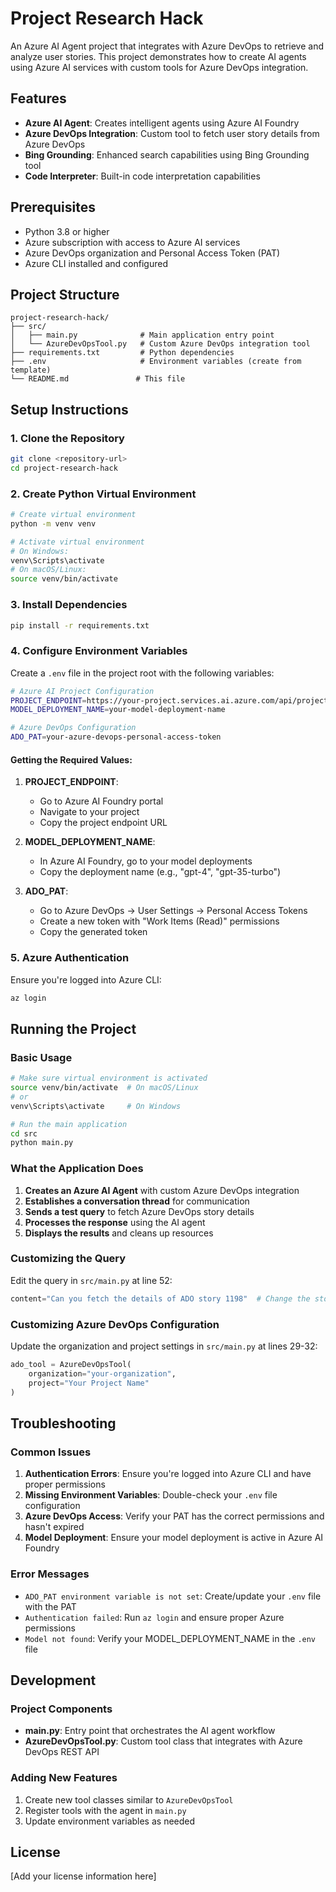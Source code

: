 # Project Research Hack

An Azure AI Agent project that integrates with Azure DevOps to retrieve and analyze user stories. This project demonstrates how to create AI agents using Azure AI services with custom tools for Azure DevOps integration.

## Features

- **Azure AI Agent**: Creates intelligent agents using Azure AI Foundry
- **Azure DevOps Integration**: Custom tool to fetch user story details from Azure DevOps
- **Bing Grounding**: Enhanced search capabilities using Bing Grounding tool
- **Code Interpreter**: Built-in code interpretation capabilities

## Prerequisites

- Python 3.8 or higher
- Azure subscription with access to Azure AI services
- Azure DevOps organization and Personal Access Token (PAT)
- Azure CLI installed and configured

## Project Structure

```
project-research-hack/
├── src/
│   ├── main.py              # Main application entry point
│   └── AzureDevOpsTool.py   # Custom Azure DevOps integration tool
├── requirements.txt         # Python dependencies
├── .env                     # Environment variables (create from template)
└── README.md               # This file
```

## Setup Instructions

### 1. Clone the Repository

```bash
git clone <repository-url>
cd project-research-hack
```

### 2. Create Python Virtual Environment

```bash
# Create virtual environment
python -m venv venv

# Activate virtual environment
# On Windows:
venv\Scripts\activate
# On macOS/Linux:
source venv/bin/activate
```

### 3. Install Dependencies

```bash
pip install -r requirements.txt
```

### 4. Configure Environment Variables

Create a `.env` file in the project root with the following variables:

```bash
# Azure AI Project Configuration
PROJECT_ENDPOINT=https://your-project.services.ai.azure.com/api/projects/your-project
MODEL_DEPLOYMENT_NAME=your-model-deployment-name

# Azure DevOps Configuration
ADO_PAT=your-azure-devops-personal-access-token
```

#### Getting the Required Values:

1. **PROJECT_ENDPOINT**: 
   - Go to Azure AI Foundry portal
   - Navigate to your project
   - Copy the project endpoint URL

2. **MODEL_DEPLOYMENT_NAME**: 
   - In Azure AI Foundry, go to your model deployments
   - Copy the deployment name (e.g., "gpt-4", "gpt-35-turbo")

3. **ADO_PAT**: 
   - Go to Azure DevOps → User Settings → Personal Access Tokens
   - Create a new token with "Work Items (Read)" permissions
   - Copy the generated token

### 5. Azure Authentication

Ensure you're logged into Azure CLI:

```bash
az login
```

## Running the Project

### Basic Usage

```bash
# Make sure virtual environment is activated
source venv/bin/activate  # On macOS/Linux
# or
venv\Scripts\activate     # On Windows

# Run the main application
cd src
python main.py
```

### What the Application Does

1. **Creates an Azure AI Agent** with custom Azure DevOps integration
2. **Establishes a conversation thread** for communication
3. **Sends a test query** to fetch Azure DevOps story details
4. **Processes the response** using the AI agent
5. **Displays the results** and cleans up resources

### Customizing the Query

Edit the query in `src/main.py` at line 52:

```python
content="Can you fetch the details of ADO story 1198"  # Change the story ID
```

### Customizing Azure DevOps Configuration

Update the organization and project settings in `src/main.py` at lines 29-32:

```python
ado_tool = AzureDevOpsTool(
    organization="your-organization",  
    project="Your Project Name"  
)
```

## Troubleshooting

### Common Issues

1. **Authentication Errors**: Ensure you're logged into Azure CLI and have proper permissions
2. **Missing Environment Variables**: Double-check your `.env` file configuration
3. **Azure DevOps Access**: Verify your PAT has the correct permissions and hasn't expired
4. **Model Deployment**: Ensure your model deployment is active in Azure AI Foundry

### Error Messages

- `ADO_PAT environment variable is not set`: Create/update your `.env` file with the PAT
- `Authentication failed`: Run `az login` and ensure proper Azure permissions
- `Model not found`: Verify your MODEL_DEPLOYMENT_NAME in the `.env` file

## Development

### Project Components

- **main.py**: Entry point that orchestrates the AI agent workflow
- **AzureDevOpsTool.py**: Custom tool class that integrates with Azure DevOps REST API

### Adding New Features

1. Create new tool classes similar to `AzureDevOpsTool`
2. Register tools with the agent in `main.py`
3. Update environment variables as needed

## License

[Add your license information here]